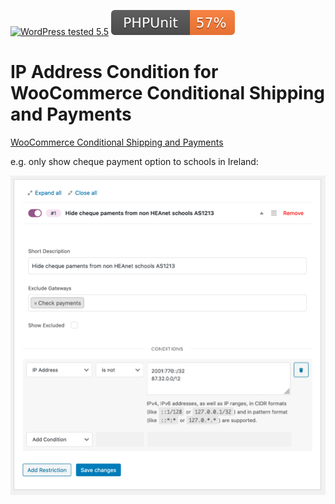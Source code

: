 [![WordPress tested 5.5](https://img.shields.io/badge/WordPress-v5.5%20tested-0073aa.svg)](#) [![PHPUnit ](.github/coverage.svg)](https://brianhenryie.github.io/bh-wc-csp-condition-ip-address/)

# IP Address Condition for WooCommerce Conditional Shipping and Payments

[WooCommerce Conditional Shipping and Payments](https://woocommerce.com/products/conditional-shipping-and-payments/)

e.g. only show cheque payment option to schools in Ireland:

![Example](./assets/screenshot-1.png "BH WC CSP Condition IP Address screenshot")
